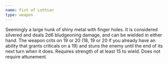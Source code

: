 ```yaml
---
name: Fist of Lothian
type: weapon
---
```

Seemingly a large hunk of shiny metal with finger holes. It is considered silvered and deals 2d6 bludgeoning damage, and can be wielded in either hand. The weapon crits on 19 or 20 (18, 19 or 20 if you already have an ability that grants criticals on a 19) and stuns the enemy until the end of its next turn when it does. Requires strength of at least 15 to wield. Does not require attunement. 
